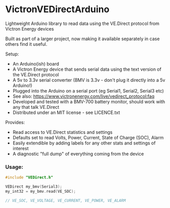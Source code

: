 # VictronVEDirectArduino
Lightweight Arduino library to read data using the VE.Direct protocol from Victron Energy devices

Built as part of a larger project, now making it available separately in case others find it useful.

Setup:
 - An Arduino(ish) board 
 - A Victron Energy device that sends serial data using the text version of the VE.Direct protocol
 - A 5v to 3.3v serial converter (BMV is 3.3v - don't plug it directly into a 5v Arduino!)
 - Plugged into the Arduino on a serial port (eg Serial1, Serial2, Serial3 etc)
 - See also: https://www.victronenergy.com/live/vedirect_protocol:faq
 - Developed and tested with a BMV-700 battery monitor, should work with any that talk VE.Direct
 - Distributed under an MIT license - see LICENCE.txt

Provides:
 - Read access to VE.Direct statistics and settings
 - Defaults set to read Volts, Power, Current, State of Charge (SOC), Alarm
 - Easily extendible by adding labels for any other stats and settings of interest
 - A diagnostic "full dump" of everything coming from the device  

### Usage:
```C
#include "VEDirect.h"

VEDirect my_bmv(Serial3);
my_int32 = my_bmv.read(VE_SOC);	

// VE_SOC, VE_VOLTAGE, VE_CURRENT, VE_POWER, VE_ALARM
```

